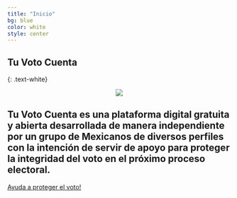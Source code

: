 ```yaml
---
title: "Inicio"
bg: blue
color: white
style: center
---
```


## Tu Voto Cuenta
{: .text-white}

<span class="fa-stack subtlecircle" style="font-size:100px; background:rgba(255,255,255,0.1)">
  <i class="fa fa-circle fa-stack-2x text-white"></i>
  <i class="fa fa-edit fa-stack-1x text-orange"></i>
</span>

<div style="text-align:center">
  <img src="http://www.oleaconsulting.com.mx/tvc/tu-voto-cuenta.png" />
</div>

## Tu Voto Cuenta es una plataforma digital gratuita y abierta desarrollada de manera independiente por un grupo de Mexicanos de diversos perfiles con la intención de servir de apoyo para proteger la integridad del voto en el próximo proceso electoral.

<span id="forkongithub">
  <a href="{{ site.source_link }}" class="bg-orange">
    Ayuda a proteger el voto!
  </a>
</span>
